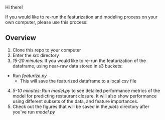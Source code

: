 Hi there!

If you would like to re-run the featurization and modeling process on your own computer, please use this process:
## Overview
1. Clone this repo to your computer
2. Enter the *src* directory
3. *15-20 minutes:* If you would like to re-run the featurization of the dataframe, using near-raw data stored in s3 buckets:
  - Run *featurize.py*
    - This will save the featurized dataframe to a local csv file
4. *5-10 minutes:* Run *model.py* to see detailed performance metrics of the model for predicting restaurant closure. It will also show performance using different subsets of the data, and feature importances.
5. Check out the figures that will be saved in the *plots* directory after you've run *model.py*
